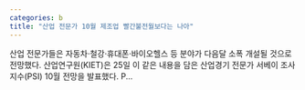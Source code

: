```yaml
---
categories: b
title: "산업 전문가 10월 제조업 빨간불전월보다는 나아"
---
```

산업 전문가들은 자동차·철강·휴대폰·바이오헬스 등 분야가 다음달 소폭 개설될 것으로 전망했다. 산업연구원(KIET)은 25일 이 같은 내용을 담은 산업경기 전문가 서베이 조사 지수(PSI) 10월 전망을 발표했다. P...